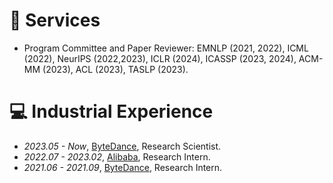 # 📄 Services
- Program Committee and Paper Reviewer:
  EMNLP (2021, 2022), ICML (2022), NeurIPS (2022,2023), ICLR (2024), ICASSP (2023, 2024), ACM-MM (2023), ACL (2023), TASLP (2023). 

# 💻 Industrial Experience
- *2023.05 - Now*, [ByteDance](https://www.bytedance.com/en/), Research Scientist.
- *2022.07 - 2023.02*, [Alibaba](https://damo.alibaba.com/), Research Intern.
- *2021.06 - 2021.09*, [ByteDance](https://www.bytedance.com/en/), Research Intern.
